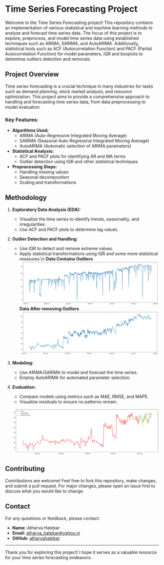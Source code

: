 # Time Series Forecasting Project

Welcome to the Time Series Forecasting project! This repository contains an implementation of various statistical and machine learning methods to analyze and forecast time series data. The focus of this project is to explore, preprocess, and model time series data using established techniques such as ARIMA, SARIMA, and AutoARIMA. Additionally, statistical tools such as ACF (Autocorrelation Function) and PACF (Partial Autocorrelation Function) for model parameters, IQR and boxplots to detremine outliers detection and removals

## Project Overview
Time series forecasting is a crucial technique in many industries for tasks such as demand planning, stock market analysis, and resource optimization.
This project aims to provide a comprehensive approach to handling and forecasting time series data, from data preprocessing to model evaluation.

### Key Features:
- **Algorithms Used:**
  - ARIMA (Auto-Regressive Integrated Moving Average)
  - SARIMA (Seasonal Auto-Regressive Integrated Moving Average)
  - AutoARIMA (Automatic selection of ARIMA parameters)
- **Statistical Analysis:**
  - ACF and PACF plots for identifying AR and MA terms
  - Outlier detection using IQR and other statistical techniques
- **Preprocessing Steps:**
  - Handling missing values
  - Seasonal decomposition
  - Scaling and transformations


## Methodology
1. **Exploratory Data Analysis (EDA):**
   - Visualize the time series to identify trends, seasonality, and irregularities.
   - Use ACF and PACF plots to determine lag values.

2. **Outlier Detection and Handling:**
   - Use IQR to detect and remove extreme values.
   - Apply statistical transformations using IQR and some more statistical measures.\n
**Data Contains Outliers**
![Before Outlier Removal](src/withOutliers.png)
**Data After removing Outliers**
![After Outlier Removal](src/withoutOutliers.png)

3. **Modeling:**
   - Use ARIMA/SARIMA to model and forecast the time series.
   - Employ AutoARIMA for automated parameter selection.

4. **Evaluation:**
   - Compare models using metrics such as MAE, RMSE, and MAPE.
   - Visualize residuals to ensure no patterns remain.

   ![Forecasting Results](src/output.png)


## Contributing
Contributions are welcome! Feel free to fork this repository, make changes, and submit a pull request. For major changes, please open an issue first to discuss what you would like to change.

## Contact
For any questions or feedback, please contact:
- **Name:** Atharva Hatekar
- **Email:** atharva_hatekar@yahoo.in
- **GitHub:** [atharvahatekar](https://github.com/atharvahatekar)

---
Thank you for exploring this project! I hope it serves as a valuable resource for your time series forecasting endeavors.
